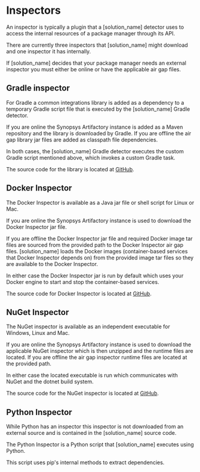 # Inspectors

An inspector is typically a plugin that a [solution_name] detector uses to access the internal resources of a package manager through its API.

There are currently three inspectors that [solution_name] might download and one inspector it has internally.

If [solution_name] decides that your package manager needs an external inspector you must either be online or have the applicable air gap files.

## Gradle inspector

For Gradle a common integrations library is added as a dependency to a temporary Gradle script file that is executed by the [solution_name] Gradle detector. 

If you are online the Synopsys Artifactory instance is added as a Maven repository and the library is downloaded by Gradle.
If you are offline the air gap library jar files are added as classpath file dependencies.

In both cases, the [solution_name] Gradle detector executes the custom Gradle script mentioned above, which invokes a custom Gradle task.

The source code for the library is located at [GitHub](https://github.com/blackducksoftware/integration-common).

## Docker Inspector

The Docker Inspector is available as a Java jar file or shell script for Linux or Mac.

If you are online the Synopsys Artifactory instance is used to download the Docker Inspector jar file.

If you are offline the Docker Inspector jar file and required Docker image tar files are sourced from the provided path to the Docker Inspector air gap files.
[solution_name] loads the Docker images (container-based services that Docker Inspector depends on) from the provided image tar files so they are available to the Docker Inspector.

In either case the Docker Inspector jar is run by default which uses your Docker engine to start and stop the container-based services.

The source code for Docker Inspector is located at [GitHub](https://github.com/blackducksoftware/blackduck-docker-inspector).

## NuGet Inspector

The NuGet inspector is available as an independent executable for Windows, Linux and Mac.

If you are online the Synopsys Artifactory instance is used to download the applicable NuGet inspector which is then unzipped and the runtime files are located.
If you are offline the air gap inspector runtime files are located at the provided path.

In either case the located executable is run which communicates with NuGet and the dotnet build system.

The source code for the NuGet inspector is located at [GitHub](https://sig-repo.synopsys.com/artifactory/bds-integrations-release/com/synopsys/integration/detect-nuget-inspector/).

## Python Inspector

While Python has an inspector this inspector is not downloaded from an external source and is contained in the [solution_name] source code.

The Python Inspector is a Python script that [solution_name] executes using Python.

This script uses pip's internal methods to extract dependencies.
